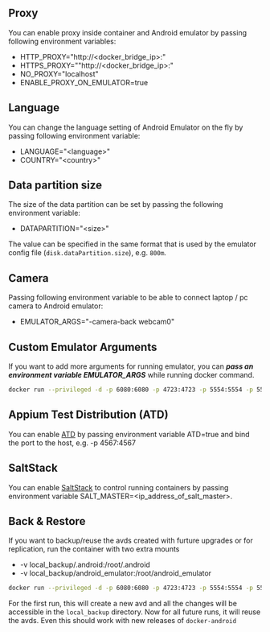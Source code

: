Proxy
-----

You can enable proxy inside container and Android emulator by passing following environment variables:

- HTTP_PROXY="http://\<docker\_bridge\_ip>:<port>"
- HTTPS_PROXY=""http://\<docker\_bridge\_ip>:<port>"
- NO_PROXY="localhost"
- ENABLE_PROXY_ON_EMULATOR=true

Language
--------

You can change the language setting of Android Emulator on the fly by passing following environment variable:

- LANGUAGE="\<language>"
- COUNTRY="\<country>"

Data partition size
-------------------

The size of the data partition can be set by passing the following environment variable:

- DATAPARTITION="\<size>"

The value can be specified in the same format that is used by the emulator config file (`disk.dataPartition.size`), e.g. `800m`.

Camera
------

Passing following environment variable to be able to connect laptop / pc camera to Android emulator:

- EMULATOR_ARGS="-camera-back webcam0"

Custom Emulator Arguments
-------------------------

If you want to add more arguments for running emulator, you can ***pass an environment variable EMULATOR_ARGS*** while running docker command.

```bash
docker run --privileged -d -p 6080:6080 -p 4723:4723 -p 5554:5554 -p 5555:5555 -e DEVICE="Samsung Galaxy S6" -e EMULATOR_ARGS="-no-snapshot-load -partition-size 512" --name android-container budtmo/docker-android-x86-8.1
```

Appium Test Distribution (ATD)
------------------------------

You can enable [ATD](https://github.com/AppiumTestDistribution/AppiumTestDistribution) by passing environment variable ATD=true and bind the port to the host, e.g. -p 4567:4567

SaltStack
---------

You can enable [SaltStack](https://github.com/saltstack/salt) to control running containers by passing environment variable SALT_MASTER=<ip_address_of_salt_master>.

Back & Restore
--------------

If you want to backup/reuse the avds created with furture upgrades or for replication, run the container with two extra mounts

- -v local_backup/.android:/root/.android
- -v local_backup/android_emulator:/root/android_emulator

```bash
docker run --privileged -d -p 6080:6080 -p 4723:4723 -p 5554:5554 -p 5555:5555 -v local_backup/.android:/root/.android -v local_backup/android_emulator:/root/android_emulator -e DEVICE="Nexus 5" --name android-container budtmo/docker-android-x86-8.1
```

For the first run, this will create a new avd and all the changes will be accessible in the `local_backup` directory. Now for all future runs, it will reuse the avds. Even this should work with new releases of `docker-android`
